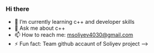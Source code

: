 ### Hi there 


- 🔭 I’m currently learning c++ and developer skills
- 💬 Ask me about c++ 
- 📫 How to reach me: msoliyev4030@gmail.com
- ⚡ Fun fact: Team github accaunt of Soliyev project
-->
